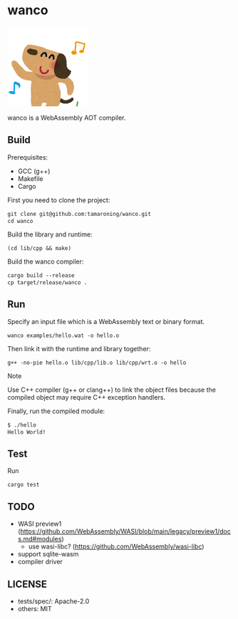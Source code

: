 # wanco

![plot](./animal_dance_dog.png)

wanco is a WebAssembly AOT compiler.

## Build

Prerequisites:
- GCC (g++)
- Makefile
- Cargo

First you need to clone the project:
```
git clone git@github.com:tamaroning/wanco.git
cd wanco
```

Build the library and runtime:
```
(cd lib/cpp && make)
```

Build the wanco compiler:
```
cargo build --release
cp target/release/wanco .
```

## Run

Specify an input file which is a WebAssembly text or binary format.
```
wanco examples/hello.wat -o hello.o
```
Then link it with the runtime and library together:
```
g++ -no-pie hello.o lib/cpp/lib.o lib/cpp/wrt.o -o hello
```

> [!NOTE]  
> Use C++ compiler (g++ or clang++) to link the object files because the compiled object may require C++ exception handlers.

Finally, run the compiled module:
```
$ ./hello
Hello World!
```

## Test

Run
```
cargo test
```

## TODO

- WASI preview1 (https://github.com/WebAssembly/WASI/blob/main/legacy/preview1/docs.md#modules)
    - use wasi-libc? (https://github.com/WebAssembly/wasi-libc)
- support sqlite-wasm
- compiler driver

## LICENSE

- tests/spec/: Apache-2.0
- others: MIT
